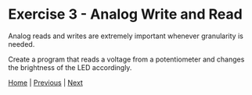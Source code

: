 # Exercise 3 - Analog Write and Read

Analog reads and writes are extremely important whenever granularity is needed.

Create a program that reads a voltage from a potentiometer and changes the brightness of the LED accordingly.

[Home](./../../README.md) | [Previous](./../exercise_2/digital.md) | [Next](./../exercise_4/interrupt.md)